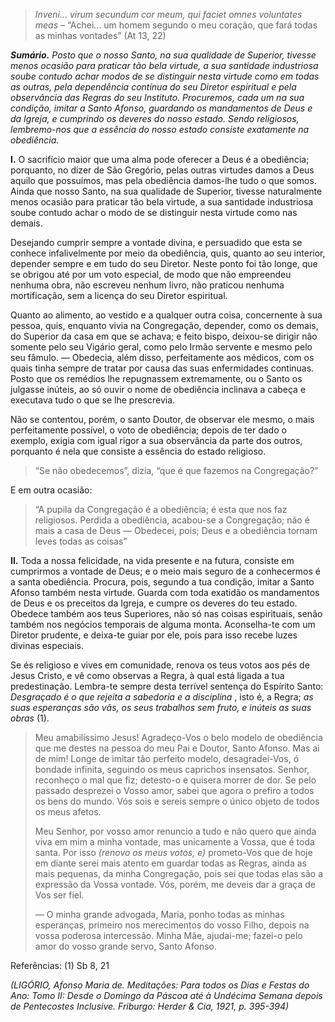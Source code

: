 > *Inveni… virum secundum cor meum, qui faciet omnes voluntates meas* – “Achei… um homem segundo o meu coração, que fará todas as minhas vontades” (At 13, 22)

***Sumário.** Posto que o nosso Santo, na sua qualidade de Superior, tivesse menos ocasião para praticar tão bela virtude, a sua santidade industriosa soube contudo achar modos de se distinguir nesta virtude como em todas as outras, pela dependência contínua do seu Diretor espiritual e pela observância das Regras do seu Instituto. Procuremos, cada um na sua condição, imitar a Santo Afonso, guardando os mandamentos de Deus e da Igreja, e cumprindo os deveres do nosso estado. Sendo religiosos, lembremo-nos que a essência do nosso estado consiste exatamente na obediência.*

**I.** O sacrifício maior que uma alma pode oferecer a Deus é a obediência; porquanto, no dizer de São Gregório, pelas outras virtudes damos a Deus aquilo que possuímos, mas pela obediência damos-lhe tudo o que somos. Ainda que nosso Santo, na sua qualidade de Superior, tivesse naturalmente menos ocasião para praticar tão bela virtude, a sua santidade industriosa soube contudo achar o modo de se distinguir nesta virtude como nas demais.

Desejando cumprir sempre a vontade divina, e persuadido que esta se conhece infalivelmente por meio da obediência, quis, quanto ao seu interior, depender sempre e em tudo do seu Diretor. Neste ponto foi tão longe, que se obrigou até por um voto especial, de modo que não empreendeu nenhuma obra, não escreveu nenhum livro, não praticou nenhuma mortificação, sem a licença do seu Diretor espiritual.

Quanto ao alimento, ao vestido e a qualquer outra coisa, concernente à sua pessoa, quis, enquanto vivia na Congregação, depender, como os demais, do Superior da casa em que se achava; e feito bispo, deixou-se dirigir não somente pelo seu Vigário geral, como pelo Irmão servente e mesmo pelo seu fâmulo. — Obedecia, além disso, perfeitamente aos médicos, com os quais tinha sempre de tratar por causa das suas enfermidades continuas. Posto que os remédios lhe repugnassem extremamente, ou o Santo os julgasse inúteis, ao só ouvir o nome de obediência inclinava a cabeça e executava tudo o que se lhe prescrevia.

Não se contentou, porém, o santo Doutor, de observar ele mesmo, o mais perfeitamente possível, o voto de obediência; depois de ter dado o exemplo, exigia com igual rigor a sua observância da parte dos outros, porquanto é nela que consiste a essência do estado religioso.

> “Se não obedecemos”, dizia, “que é que fazemos na Congregação?”

E em outra ocasião:

> “A pupila da Congregação é a obediência; é esta que nos faz religiosos. Perdida a obediência, acabou-se a Congregação; não é mais a casa de Deus — Obedecei, pois; Deus e a obediência tornam leves todas as coisas”

**II.** Toda a nossa felicidade, na vida presente e na futura, consiste em cumprirmos a vontade de Deus; e o meio mais seguro de a conhecermos é a santa obediência. Procura, pois, segundo a tua condição, imitar a Santo Afonso também nesta virtude. Guarda com toda exatidão os mandamentos de Deus e os preceitos da Igreja, e cumpre os deveres do teu estado. Obedece também aos teus Superiores, não só nas coisas espirituais, senão também nos negócios temporais de alguma monta. Aconselha-te com um Diretor prudente, e deixa-te guiar por ele, pois para isso recebe luzes divinas especiais.

Se és religioso e vives em comunidade, renova os teus votos aos pés de Jesus Cristo, e vê como observas a Regra, à qual está ligada a tua predestinação. Lembra-te sempre desta terrível sentença do Espírito Santo: *Desgraçado é o que rejeita a sabedoria e a disciplina* , isto é, a Regra; *as suas esperanças são vãs, os seus trabalhos sem fruto, e inúteis as suas obras* (1).

> Meu amabilíssimo Jesus! Agradeço-Vos o belo modelo de obediência que me destes na pessoa do meu Pai e Doutor, Santo Afonso. Mas ai de mim! Longe de imitar tão perfeito modelo, desagradei-Vos, ó bondade infinita, seguindo os meus caprichos insensatos. Senhor, reconheço o mal que fiz; detesto-o e quisera morrer de dor. Se pelo passado desprezei o Vosso amor, sabei que agora o prefiro a todos os bens do mundo. Vós sois e sereis sempre o único objeto de todos os meus afetos.
>
> Meu Senhor, por vosso amor renuncio a tudo e não quero que ainda viva em mim a minha vontade, mas unicamente a Vossa, que é toda santa. Por isso *(renovo os meus votos, e)* prometo-Vos que de hoje em diante serei mais atento em guardar todas as Regras, ainda as mais pequenas, da minha Congregação, pois sei que todas elas são a expressão da Vossa vontade. Vós, porém, me deveis dar a graça de Vos ser fiel.
>
> — O minha grande advogada, Maria, ponho todas as minhas esperanças, primeiro nos merecimentos do vosso Filho, depois na vossa poderosa intercessão. Minha Mãe, ajudai-me; fazei-o pelo amor do vosso grande servo, Santo Afonso.

Referências: (1) Sb 8, 21

*(LIGÓRIO, Afonso Maria de. Meditações: Para todos os Dias e Festas do Ano: Tomo II: Desde o Domingo da Páscoa até à Undécima Semana depois de Pentecostes Inclusive. Friburgo: Herder & Cia, 1921, p. 395-394)*

